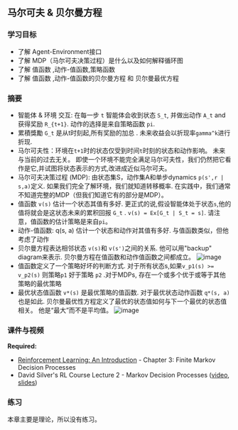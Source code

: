 ## 马尔可夫 & 贝尔曼方程

### 学习目标

- 了解 Agent-Environment接口
- 了解 MDP（马尔可夫决策过程）是什么以及如何解释循环图
- 了解 值函数 ,动作-值函数,策略函数 
- 了解 值函数 ,动作-值函数的贝尔曼方程 和 贝尔曼最优方程 

### 摘要

- 智能体 & 环境 交互: 在每一步 `t` 智能体会收到状态 `S_t`, 并做出动作 `A_t` and 获得奖励 `R_{t+1}`. 动作的选择是来自策略函数 `pi`.
- 累積獎勵 `G_t` 是从t时刻起,所有奖励的加总 . 未来收益会以折现率`gamma^k`进行折现.
- 马尔可夫性：环境在`t+1`时的状态仅受到时间`t`时刻的状态和动作影响。 未来与当前的过去无关。 即使一个环境不能完全满足马尔可夫性，我们仍然把它看作是它,并试图将状态表示的方式,改进成近似马尔可夫。
- 马尔可夫决策过程 (MDP): 由状态集S，动作集A和单步dynamics `p(s',r | s,a)`定义. 如果我们完全了解环境，我们就知道转移概率. 在实践中，我们通常不知道完整的MDP（但我们知道它有的部分是MDP）。
- 值函数 `v(s)` 估计一个状态其值有多好. 更正式的说,假设智能体处于状态`s`,他的值将就会是这状态未来的累积回报 `G_t` . `v(s) = Ex[G_t | S_t = s]`. 请注意，值函数的估计策略是来自`pi`。
- 动作-值函数: q(s, a) 估计一个状态和动作对其值有多好. 与值函数类似，但他考虑了动作
- 贝尔曼方程表达相邻状态 `v(s)`和 `v(s')`之间的关系. 他可以用"backup" diagram来表示. 贝尔曼方程在值函数和动作值函数之间都成立。
![image](https://github.com/RonaldJEN/Reinforcement_Learning/blob/master/pic/贝尔曼方程.png)
- 值函数定义了一个策略好坏的判断方式. 对于所有状态s,如果`v_p1(s) >= v_p2(s)` 则策略`p1` 好于策略 `p2` .对于MDPs, 存在一个或多个优于或等于其他策略的最优策略
- 最优状态值函数 `v*(s)` 是最优策略的值函数. 对于最优状态动作函数 `q*(s, a)`也是如此. 贝尔曼最优性方程定义了最优的状态值如何与下一个最优的状态值相关。 他是“最大”而不是平均值。
![image](https://github.com/RonaldJEN/Reinforcement_Learning/blob/master/pic/贝尔曼最优方程.png)

### 课件与视频

**Required:**

- [Reinforcement Learning: An Introduction](http://incompleteideas.net/book/RLbook2018.pdf) - Chapter 3: Finite Markov Decision Processes
- David Silver's RL Course Lecture 2 - Markov Decision Processes ([video](https://www.youtube.com/watch?v=lfHX2hHRMVQ), [slides](http://www0.cs.ucl.ac.uk/staff/d.silver/web/Teaching_files/MDP.pdf))


### 练习

本章主要是理论，所以没有练习。
